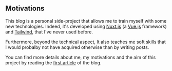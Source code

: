 ## Motivations
This blog is a personal side-project that allows me to train myself with some new technologies.
Indeed, it's developed using [Nuxt.js](https://nuxtjs.org) (a [Vue.js](https://vuejs.org) framework) and
[Tailwind](https://tailwindcss.com), that I've never used before.

Furthermore, beyond the technical aspect, It also teaches me soft skills that I would probalby not have acquired 
otherwise than by writing posts.

You can find more details about me, my motivations and the aim of this project by reading the
[first article](http://localhost:3000/posts/hello_world) of the blog.
